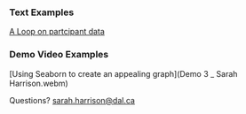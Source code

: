 ### Text Examples
[A Loop on partcipant data](loop.md)

### Demo Video Examples
[Using Seaborn to create an appealing graph](Demo 3 _ Sarah Harrison.webm)


Questions? [sarah.harrison@dal.ca](mailto:sarah.harrison@dal.ca)
